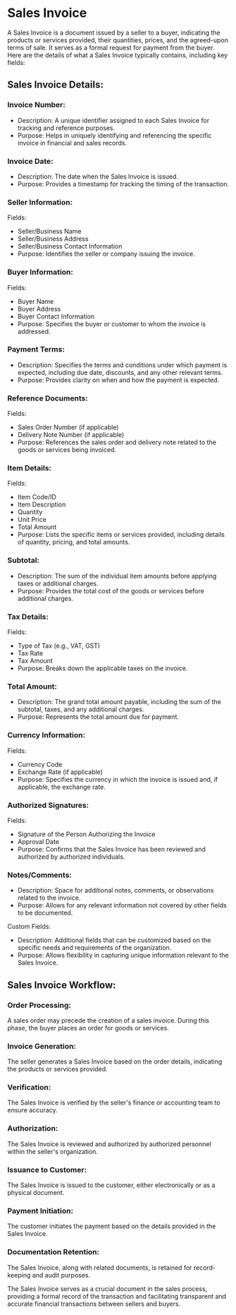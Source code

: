 # Sales Invoice

A Sales Invoice is a document issued by a seller to a buyer, indicating the products or services provided, their quantities, prices, and the agreed-upon terms of sale. It serves as a formal request for payment from the buyer. Here are the details of what a Sales Invoice typically contains, including key fields:

## Sales Invoice Details:

### Invoice Number:

* Description: A unique identifier assigned to each Sales Invoice for tracking and reference purposes.
* Purpose: Helps in uniquely identifying and referencing the specific invoice in financial and sales records.

### Invoice Date:

* Description: The date when the Sales Invoice is issued.
* Purpose: Provides a timestamp for tracking the timing of the transaction.

### Seller Information:

Fields:

* Seller/Business Name
* Seller/Business Address
* Seller/Business Contact Information
* Purpose: Identifies the seller or company issuing the invoice.

### Buyer Information:

Fields:

* Buyer Name
* Buyer Address
* Buyer Contact Information
* Purpose: Specifies the buyer or customer to whom the invoice is addressed.

### Payment Terms:

* Description: Specifies the terms and conditions under which payment is expected, including due date, discounts, and any other relevant terms.
* Purpose: Provides clarity on when and how the payment is expected.

### Reference Documents:

Fields:

* Sales Order Number (if applicable)
* Delivery Note Number (if applicable)
* Purpose: References the sales order and delivery note related to the goods or services being invoiced.

### Item Details:

Fields:

* Item Code/ID
* Item Description
* Quantity
* Unit Price
* Total Amount
* Purpose: Lists the specific items or services provided, including details of quantity, pricing, and total amounts.

### Subtotal:

* Description: The sum of the individual item amounts before applying taxes or additional charges.
* Purpose: Provides the total cost of the goods or services before additional charges.

### Tax Details:

Fields:

* Type of Tax (e.g., VAT, GST)
* Tax Rate
* Tax Amount
* Purpose: Breaks down the applicable taxes on the invoice.

### Total Amount:

* Description: The grand total amount payable, including the sum of the subtotal, taxes, and any additional charges.
* Purpose: Represents the total amount due for payment.

### Currency Information:

Fields:

* Currency Code
* Exchange Rate (if applicable)
* Purpose: Specifies the currency in which the invoice is issued and, if applicable, the exchange rate.

### Authorized Signatures:

Fields:

* Signature of the Person Authorizing the Invoice
* Approval Date
* Purpose: Confirms that the Sales Invoice has been reviewed and authorized by authorized individuals.

### Notes/Comments:

* Description: Space for additional notes, comments, or observations related to the invoice.
* Purpose: Allows for any relevant information not covered by other fields to be documented.

Custom Fields:

* Description: Additional fields that can be customized based on the specific needs and requirements of the organization.
* Purpose: Allows flexibility in capturing unique information relevant to the Sales Invoice.

## Sales Invoice Workflow:

### Order Processing:

A sales order may precede the creation of a sales invoice. During this phase, the buyer places an order for goods or services.

### Invoice Generation:

The seller generates a Sales Invoice based on the order details, indicating the products or services provided.
### Verification:

The Sales Invoice is verified by the seller's finance or accounting team to ensure accuracy.

### Authorization:

The Sales Invoice is reviewed and authorized by authorized personnel within the seller's organization.

### Issuance to Customer:

The Sales Invoice is issued to the customer, either electronically or as a physical document.

### Payment Initiation:

The customer initiates the payment based on the details provided in the Sales Invoice.

### Documentation Retention:

The Sales Invoice, along with related documents, is retained for record-keeping and audit purposes.

The Sales Invoice serves as a crucial document in the sales process, providing a formal record of the transaction and facilitating transparent and accurate financial transactions between sellers and buyers.